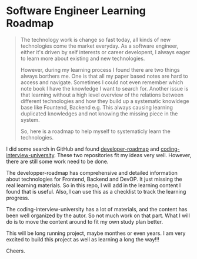 # Software Engineer Learning Roadmap

> The technology work is change so fast today, all kinds of new technologies come the market everyday. As a software engineer, either it's driven by self interests or career developent, I always eager to learn more about existing and new technologies. 
>
> However, during my learning process I found there are two things always borthers me. One is that all my paper based notes are hard to access and navigate. Sometimes I could not even remember which note book I have the knowledge I want to search for. Another issue is that learning without a high level overview of the relations between different technologies and how they build up a systematic knowldege base like Fountend, Backend e.g. This always causing learning duplicated knowledges and not knowing the missing piece in the system.
>
> So, here is a roadmap to help myself to systematicly learn the technologies. 

I did some search in GitHub and found [developer-roadmap](https://github.com/kamranahmedse/developer-roadmap) and [coding-interview-university](https://github.com/jwasham/coding-interview-university). These two repositories fit my ideas very well. However, there are still some work need to be done. 

The developper-roadmap has comprehensive and detailed information about technologies for Frontend, Backend and DevOP. It just missing the real learning materials. So in this repo, I will add in the learning content I found that is useful. Also, I can use this as a checklist to track the learning progress.

The coding-interview-university has a lot of materials, and the content has been well organized by the autor. So not much work on that part. What I will do is to move the content around to fit my own study plan better.

This will be long running project, maybe monthes or even years. I am very excited to build this project as well as learning a long the way!!!

Cheers.